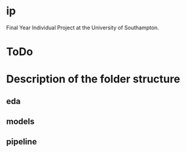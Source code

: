 # ip
Final Year Individual Project at the University of Southampton.
# ToDo
# Description of the folder structure
## eda
## models
## pipeline